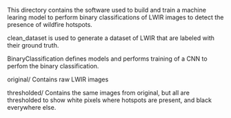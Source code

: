 This directory contains the software used to build and train a machine learing model to perform binary classifications of LWIR images to detect the presence of wildfire hotspots.

clean_dataset is used to generate a dataset of LWIR that are labeled with their ground truth.

BinaryClassification defines models and performs training of a CNN to perfom the binary classification.

original/ Contains raw LWIR images

thresholded/ Contains the same images from original, but all are thresholded to show white pixels where hotspots are present, and black everywhere else.
